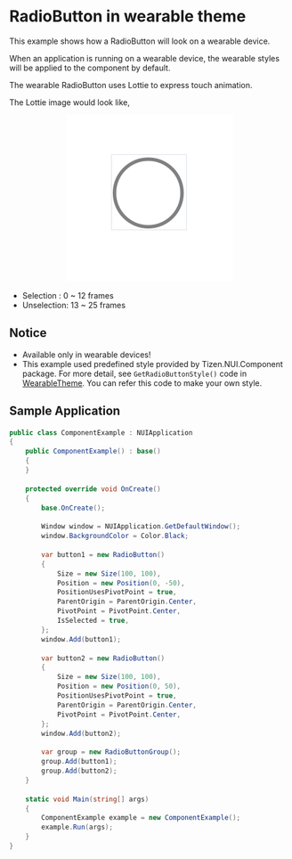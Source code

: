 # RadioButton in wearable theme
This example shows how a RadioButton will look on a wearable device.

When an application is running on a wearable device, the wearable styles will be applied to the component by default.

The wearable RadioButton uses Lottie to express touch animation.

The Lottie image would look like,

<div style="text-align:center;width:100%;"><img src="./preview/icon.gif" /></div>

* Selection  :  0 ~ 12 frames
* Unselection: 13 ~ 25 frames

## Notice
* Available only in wearable devices!
* This example used predefined style provided by Tizen.NUI.Component package. For more detail, see `GetRadioButtonStyle()` code in [WearableTheme](https://github.com/rabbitfor/TizenFX/blob/master/src/Tizen.NUI.Components/PreloadStyle/WearableTheme.cs). You can refer this code to make your own style.

## Sample Application


```C#
public class ComponentExample : NUIApplication
{
    public ComponentExample() : base()
    {
    }

    protected override void OnCreate()
    {
        base.OnCreate();

        Window window = NUIApplication.GetDefaultWindow();
        window.BackgroundColor = Color.Black;

        var button1 = new RadioButton()
        {
            Size = new Size(100, 100),
            Position = new Position(0, -50),
            PositionUsesPivotPoint = true,
            ParentOrigin = ParentOrigin.Center,
            PivotPoint = PivotPoint.Center,
            IsSelected = true,
        };
        window.Add(button1);

        var button2 = new RadioButton()
        {
            Size = new Size(100, 100),
            Position = new Position(0, 50),
            PositionUsesPivotPoint = true,
            ParentOrigin = ParentOrigin.Center,
            PivotPoint = PivotPoint.Center,
        };
        window.Add(button2);

        var group = new RadioButtonGroup();
        group.Add(button1);
        group.Add(button2);
    }

    static void Main(string[] args)
    {
        ComponentExample example = new ComponentExample();
        example.Run(args);
    }
}
```